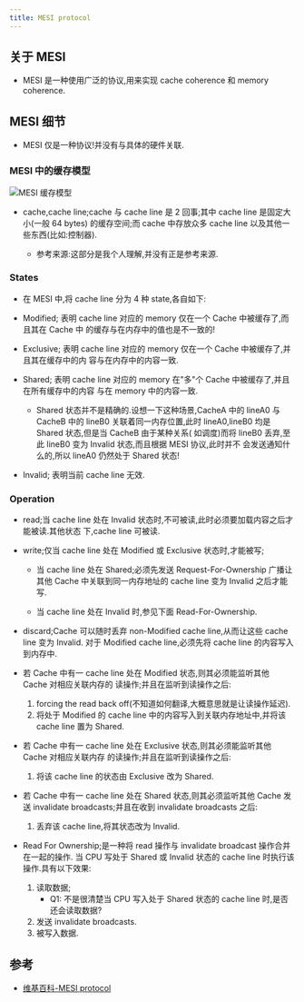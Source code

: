 ```yaml
---
title: MESI protocol
---
```


## 关于 MESI

*   MESI 是一种使用广泛的协议,用来实现 cache coherence 和 memory coherence.

## MESI 细节

*   MESI 仅是一种协议!并没有与具体的硬件关联.

### MESI 中的缓存模型

![MESI 缓存模型]({{site.url}}/assets/76.png)

*   cache,cache line;cache 与 cache line 是 2 回事;其中 cache line 是固定大小(一般 64 bytes)
    的缓存空间;而 cache 中存放众多 cache line 以及其他一些东西(比如:控制器).
    
    -   参考来源:这部分是我个人理解,并没有正是参考来源.

### States

*   在 MESI 中,将 cache line 分为 4 种 state,各自如下:
*   Modified; 表明 cache line 对应的 memory 仅在一个 Cache 中被缓存了,而且其在 Cache 中
    的缓存与在内存中的值也是不一致的!
*   Exclusive; 表明 cache line 对应的 memory 仅在一个 Cache 中被缓存了,并且其在缓存中的内
    容与在内存中的内容一致.
*   Shared; 表明 cache line 对应的 memory 在"多"个 Cache 中被缓存了,并且在所有缓存中的内容
    与在 memory 中的内容一致.
    
    -   Shared 状态并不是精确的.设想一下这种场景,CacheA 中的 lineA0 与 CacheB 中的 lineB0
        关联着同一内存位置,此时 lineA0,lineB0 均是 Shared 状态,但是当 CacheB 由于某种关系(
        如调度)而将 lineB0 丢弃,至此 lineB0 变为 Invalid 状态,而且根据 MESI 协议,此时并不
        会发送通知什么的,所以 lineA0 仍然处于 Shared 状态!
    
*   Invalid; 表明当前 cache line 无效.

### Operation

*   read;当 cache line 处在 Invalid 状态时,不可被读,此时必须要加载内容之后才能被读.其他状态
    下,cache line 可被读.

*   write;仅当 cache line 处在 Modified 或 Exclusive 状态时,才能被写;

    -   当 cache line 处在 Shared;必须先发送 Request-For-Ownership 广播让其他 Cache 
        中关联到同一内存地址的 cache line 变为 Invalid 之后才能写.
        
    -   当 cache line 处在 Invalid 时,参见下面 Read-For-Ownership.

*   discard;Cache 可以随时丢弃 non-Modified cache line,从而让这些 cache line 变为 Invalid.
    对于 Modified cache line,必须先将 cache line 的内容写入到内存中.

*   若 Cache 中有一 cache line 处在 Modified 状态,则其必须能监听其他 Cache 对相应关联内存的
    读操作;并且在监听到读操作之后:
    1.  forcing the read back off(不知道如何翻译,大概意思就是让读操作延迟).    
    2.  将处于 Modified 的 cache line 中的内容写入到关联内存地址中,并将该 cache line 置为 
        Shared.
    
*   若 Cache 中有一 cache line 处在 Exclusive 状态,则其必须能监听其他 Cache 对相应关联内存
    的读操作;并且在监听到读操作之后:
    1.  将该 cache line 的状态由 Exclusive 改为 Shared.

*   若 Cache 中有一 cache line 处在 Shared 状态,则其必须监听其他 Cache 发送 invalidate 
    broadcasts;并且在收到 invalidate broadcasts 之后:
    1.  丢弃该 cache line,将其状态改为 Invalid.

*   Read For Ownership;是一种将 read 操作与 invalidate broadcast 操作合并在一起的操作.
    当 CPU 写处于 Shared 或 Invalid 状态的 cache line 时执行该操作.具有以下效果:
    1.  读取数据;
        -   Q1: 不是很清楚当 CPU 写入处于 Shared 状态的 cache line 时,是否还会读取数据?
    2.  发送 invalidate broadcasts.
    3.  被写入数据.


    
    
    



## 参考

*   [维基百科-MESI protocol](https://en.wikipedia.org/wiki/MESI_protocol)

